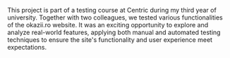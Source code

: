 This project is part of a testing course at Centric during my third year of university. Together with two colleagues, we tested various functionalities of the okazii.ro website. It was an exciting opportunity to explore and analyze real-world features, applying both manual and automated testing techniques to ensure the site's functionality and user experience meet expectations.
